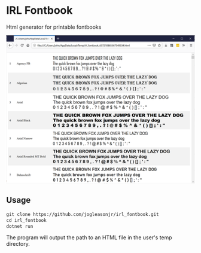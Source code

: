 # IRL Fontbook

Html generator for printable fontbooks

![](media/screenshot.png)

## Usage

```
git clone https://github.com/jogleasonjr/irl_fontbook.git
cd irl_fontbook
dotnet run
```

The program will output the path to an HTML file in the user's temp directory.